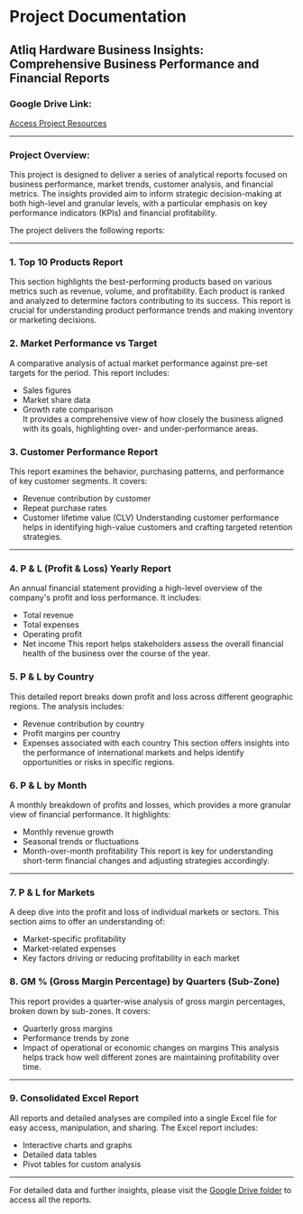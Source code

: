 

# Project Documentation

## Atliq Hardware Business Insights: Comprehensive Business Performance and Financial Reports

### Google Drive Link:
[Access Project Resources](https://drive.google.com/drive/u/1/folders/1U2PCWM1DUB9do2mSu1ZaV8ZMKavHgspi)

---

### **Project Overview:**
This project is designed to deliver a series of analytical reports focused on business performance, market trends, customer analysis, and financial metrics. The insights provided aim to inform strategic decision-making at both high-level and granular levels, with a particular emphasis on key performance indicators (KPIs) and financial profitability.

The project delivers the following reports:

---

### **1. Top 10 Products Report**
This section highlights the best-performing products based on various metrics such as revenue, volume, and profitability. Each product is ranked and analyzed to determine factors contributing to its success. This report is crucial for understanding product performance trends and making inventory or marketing decisions.

### **2. Market Performance vs Target**
A comparative analysis of actual market performance against pre-set targets for the period. This report includes:
- Sales figures
- Market share data
- Growth rate comparison  
It provides a comprehensive view of how closely the business aligned with its goals, highlighting over- and under-performance areas.

### **3. Customer Performance Report**
This report examines the behavior, purchasing patterns, and performance of key customer segments. It covers:
- Revenue contribution by customer
- Repeat purchase rates
- Customer lifetime value (CLV)
Understanding customer performance helps in identifying high-value customers and crafting targeted retention strategies.

---

### **4. P & L (Profit & Loss) Yearly Report**
An annual financial statement providing a high-level overview of the company's profit and loss performance. It includes:
- Total revenue
- Total expenses
- Operating profit
- Net income
This report helps stakeholders assess the overall financial health of the business over the course of the year.

### **5. P & L by Country**
This detailed report breaks down profit and loss across different geographic regions. The analysis includes:
- Revenue contribution by country
- Profit margins per country
- Expenses associated with each country
This section offers insights into the performance of international markets and helps identify opportunities or risks in specific regions.

### **6. P & L by Month**
A monthly breakdown of profits and losses, which provides a more granular view of financial performance. It highlights:
- Monthly revenue growth
- Seasonal trends or fluctuations
- Month-over-month profitability
This report is key for understanding short-term financial changes and adjusting strategies accordingly.

---

### **7. P & L for Markets**
A deep dive into the profit and loss of individual markets or sectors. This section aims to offer an understanding of:
- Market-specific profitability
- Market-related expenses
- Key factors driving or reducing profitability in each market

### **8. GM % (Gross Margin Percentage) by Quarters (Sub-Zone)**
This report provides a quarter-wise analysis of gross margin percentages, broken down by sub-zones. It covers:
- Quarterly gross margins
- Performance trends by zone
- Impact of operational or economic changes on margins
This analysis helps track how well different zones are maintaining profitability over time.

---

### **9. Consolidated Excel Report**
All reports and detailed analyses are compiled into a single Excel file for easy access, manipulation, and sharing. The Excel report includes:
- Interactive charts and graphs
- Detailed data tables
- Pivot tables for custom analysis

---

For detailed data and further insights, please visit the [Google Drive folder](https://drive.google.com/drive/u/1/folders/1U2PCWM1DUB9do2mSu1ZaV8ZMKavHgspi) to access all the reports.
